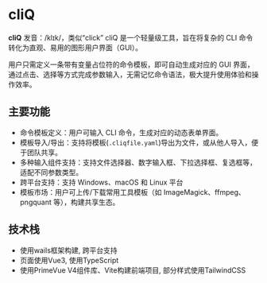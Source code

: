 # cliQ

**cliQ** 发音：/klɪk/，类似“click”
cliQ 是一个轻量级工具，旨在将复杂的 CLI 命令转化为直观、易用的图形用户界面（GUI）。

用户只需定义一条带有变量占位符的命令模板，即可自动生成对应的 GUI 界面，通过点击、选择等方式完成参数输入，无需记忆命令语法，极大提升使用体验和操作效率。

## 主要功能
- 命令模板定义：用户可输入 CLI 命令，生成对应的动态表单界面。
- 模板导入/导出：支持将模板(`.cliqfile.yaml`)导出为文件，或从他人导入，便于团队共享。
- 多种输入组件支持：支持文件选择器、数字输入框、下拉选择框、复选框等，适配不同参数类型。
- 跨平台支持：支持 Windows、macOS 和 Linux 平台
- 模板市场：用户可上传/下载常用工具模板（如 ImageMagick、ffmpeg、pngquant 等），构建共享生态。

## 技术栈
- 使用wails框架构建, 跨平台支持
- 页面使用Vue3, 使用TypeScript
- 使用PrimeVue V4组件库、Vite构建前端项目, 部分样式使用TailwindCSS